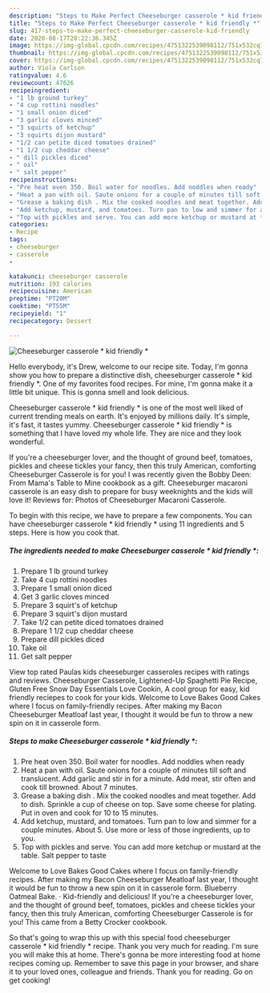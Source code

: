 ```yaml
---
description: "Steps to Make Perfect Cheeseburger casserole * kid friendly *"
title: "Steps to Make Perfect Cheeseburger casserole * kid friendly *"
slug: 417-steps-to-make-perfect-cheeseburger-casserole-kid-friendly
date: 2020-08-17T20:22:36.345Z
image: https://img-global.cpcdn.com/recipes/4751322539098112/751x532cq70/cheeseburger-casserole-kid-friendly-recipe-main-photo.jpg
thumbnail: https://img-global.cpcdn.com/recipes/4751322539098112/751x532cq70/cheeseburger-casserole-kid-friendly-recipe-main-photo.jpg
cover: https://img-global.cpcdn.com/recipes/4751322539098112/751x532cq70/cheeseburger-casserole-kid-friendly-recipe-main-photo.jpg
author: Viola Carlson
ratingvalue: 4.6
reviewcount: 47626
recipeingredient:
- "1 lb ground turkey"
- "4 cup rottini noodles"
- "1 small onion diced"
- "3 garlic cloves minced"
- "3 squirts of ketchup"
- "3 squirts dijon mustard"
- "1/2 can petite diced tomatoes drained"
- "1 1/2 cup cheddar cheese"
- " dill pickles diced"
- " oil"
- " salt pepper"
recipeinstructions:
- "Pre heat oven 350. Boil water for noodles. Add noddles when ready"
- "Heat a pan with oil. Saute onions for a couple of minutes till soft and translucent. Add garlic and stir in for a minute. Add meat, stir often and cook till browned. About 7 minutes."
- "Grease a baking dish . Mix the cooked noodles and meat together. Add to dish. Sprinkle a cup of cheese on top. Save some cheese for plating. Put in oven and cook for 10 to 15 minutes."
- "Add ketchup, mustard, and tomatoes. Turn pan to low and simmer for a couple minutes. About 5. Use more or less of those ingredients, up to you."
- "Top with pickles and serve. You can add more ketchup or mustard at the table. Salt pepper to taste"
categories:
- Recipe
tags:
- cheeseburger
- casserole
- 

katakunci: cheeseburger casserole  
nutrition: 193 calories
recipecuisine: American
preptime: "PT20M"
cooktime: "PT55M"
recipeyield: "1"
recipecategory: Dessert

---
```



![Cheeseburger casserole * kid friendly *](https://img-global.cpcdn.com/recipes/4751322539098112/751x532cq70/cheeseburger-casserole-kid-friendly-recipe-main-photo.jpg)

Hello everybody, it's Drew, welcome to our recipe site. Today, I'm gonna show you how to prepare a distinctive dish, cheeseburger casserole * kid friendly *. One of my favorites food recipes. For mine, I'm gonna make it a little bit unique. This is gonna smell and look delicious.

Cheeseburger casserole * kid friendly * is one of the most well liked of current trending meals on earth. It's enjoyed by millions daily. It's simple, it's fast, it tastes yummy. Cheeseburger casserole * kid friendly * is something that I have loved my whole life. They are nice and they look wonderful.

If you&#39;re a cheeseburger lover, and the thought of ground beef, tomatoes, pickles and cheese tickles your fancy, then this truly American, comforting Cheeseburger Casserole is for you! I was recently given the Bobby Deen: From Mama&#39;s Table to Mine cookbook as a gift. Cheeseburger macaroni casserole is an easy dish to prepare for busy weeknights and the kids will love it! Reviews for: Photos of Cheeseburger Macaroni Casserole.


To begin with this recipe, we have to prepare a few components. You can have cheeseburger casserole * kid friendly * using 11 ingredients and 5 steps. Here is how you cook that.

<!--inarticleads1-->

##### The ingredients needed to make Cheeseburger casserole * kid friendly *:

1. Prepare 1 lb ground turkey
1. Take 4 cup rottini noodles
1. Prepare 1 small onion diced
1. Get 3 garlic cloves minced
1. Prepare 3 squirt&#39;s of ketchup
1. Prepare 3 squirt&#39;s dijon mustard
1. Take 1/2 can petite diced tomatoes drained
1. Prepare 1 1/2 cup cheddar cheese
1. Prepare  dill pickles diced
1. Take  oil
1. Get  salt pepper


View top rated Paulas kids cheeseburger casseroles recipes with ratings and reviews. Cheeseburger Casserole, Lightened-Up Spaghetti Pie Recipe, Gluten Free Snow Day Essentials Love Cookin, A cool group for easy, kid friendly reciepes to cook for your kids. Welcome to Love Bakes Good Cakes where I focus on family-friendly recipes. After making my Bacon Cheeseburger Meatloaf last year, I thought it would be fun to throw a new spin on it in casserole form. 

<!--inarticleads2-->

##### Steps to make Cheeseburger casserole * kid friendly *:

1. Pre heat oven 350. Boil water for noodles. Add noddles when ready
1. Heat a pan with oil. Saute onions for a couple of minutes till soft and translucent. Add garlic and stir in for a minute. Add meat, stir often and cook till browned. About 7 minutes.
1. Grease a baking dish . Mix the cooked noodles and meat together. Add to dish. Sprinkle a cup of cheese on top. Save some cheese for plating. Put in oven and cook for 10 to 15 minutes.
1. Add ketchup, mustard, and tomatoes. Turn pan to low and simmer for a couple minutes. About 5. Use more or less of those ingredients, up to you.
1. Top with pickles and serve. You can add more ketchup or mustard at the table. Salt pepper to taste


Welcome to Love Bakes Good Cakes where I focus on family-friendly recipes. After making my Bacon Cheeseburger Meatloaf last year, I thought it would be fun to throw a new spin on it in casserole form. Blueberry Oatmeal Bake. · Kid-friendly and delicious! If you&#39;re a cheeseburger lover, and the thought of ground beef, tomatoes, pickles and cheese tickles your fancy, then this truly American, comforting Cheeseburger Casserole is for you! This came from a Betty Crocker cookbook. 

So that's going to wrap this up with this special food cheeseburger casserole * kid friendly * recipe. Thank you very much for reading. I'm sure you will make this at home. There's gonna be more interesting food at home recipes coming up. Remember to save this page in your browser, and share it to your loved ones, colleague and friends. Thank you for reading. Go on get cooking!
